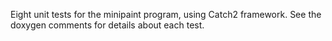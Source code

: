 Eight unit tests for the minipaint program, using Catch2 framework.
See the doxygen comments for details about each test.